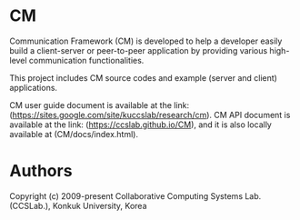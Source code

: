 # CM
Communication Framework (CM) is developed to help a developer easily build a client-server or peer-to-peer application by providing various high-level communication functionalities.

This project includes CM source codes and example (server and client) applications.

CM user guide document is available at the link: (https://sites.google.com/site/kuccslab/research/cm).
CM API document is available at the link: (https://ccslab.github.io/CM), and it is also locally available at (CM/docs/index.html).

# Authors
Copyright (c) 2009-present Collaborative Computing Systems Lab. (CCSLab.), Konkuk University, Korea

